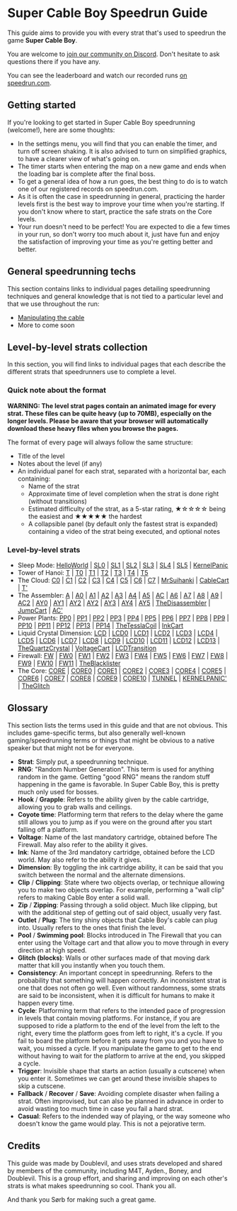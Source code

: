 # Super Cable Boy Speedrun Guide

This guide aims to provide you with every strat that's used to speedrun the game **Super Cable Boy**.

You are welcome to [join our community on Discord](https://discord.gg/YGuqWdunSH). Don't hesitate to ask questions there if you have any.

You can see the leaderboard and watch our recorded runs [on speedrun.com](https://www.speedrun.com/super_cable_boy/full_game).

## Getting started

If you're looking to get started in Super Cable Boy speedrunning (welcome!), here are some thoughts:
- In the settings menu, you will find that you can enable the timer, and turn off screen shaking. It is also advised to turn on simplified graphics, to have a clearer view of what's going on.
- The timer starts when entering the map on a new game and ends when the loading bar is complete after the final boss.
- To get a general idea of how a run goes, the best thing to do is to watch one of our registered records on speedrun.com.
- As it is often the case in speedrunning in general, practicing the harder levels first is the best way to improve your time when you're starting. If you don't know where to start, practice the safe strats on the Core levels.
- Your run doesn't need to be perfect! You are expected to die a few times in your run, so don't worry too much about it, just have fun and enjoy the satisfaction of improving your time as you're getting better and better.

## General speedrunning techs

This section contains links to individual pages detailing speedrunning techniques and general knowledge that is not tied to a particular level and that we use throughout the run:
- [Manipulating the cable](https://github.com/Doublevil/scbspeedrun/blob/main/tech/CableManipulation.md)
- More to come soon

## Level-by-level strats collection

In this section, you will find links to individual pages that each describe the different strats that speedrunners use to complete a level.

### Quick note about the format

**WARNING: The level strat pages contain an animated image for every strat. These files can be quite heavy (up to 70MB), especially on the longer levels. Please be aware that your browser will automatically download these heavy files when you browse the pages.**

The format of every page will always follow the same structure:
- Title of the level
- Notes about the level (if any)
- An individual panel for each strat, separated with a horizontal bar, each containing:
    - Name of the strat
    - Approximate time of level completion when the strat is done right (without transitions)
    - Estimated difficulty of the strat, as a 5-star rating, ★☆☆☆☆ being the easiest and ★★★★★ the hardest
    - A collapsible panel (by default only the fastest strat is expanded) containing a video of the strat being executed, and optional notes

### Level-by-level strats

- Sleep Mode: [HelloWorld](https://github.com/Doublevil/scbspeedrun/blob/main/levels/sl/HelloWorld.md) | [SL0](https://github.com/Doublevil/scbspeedrun/blob/main/levels/sl/SL0.md) | [SL1](https://github.com/Doublevil/scbspeedrun/blob/main/levels/sl/SL1.md) | [SL2](https://github.com/Doublevil/scbspeedrun/blob/main/levels/sl/SL2.md) | [SL3](https://github.com/Doublevil/scbspeedrun/blob/main/levels/sl/SL3.md) | [SL4](https://github.com/Doublevil/scbspeedrun/blob/main/levels/sl/SL4.md) | [SL5](https://github.com/Doublevil/scbspeedrun/blob/main/levels/sl/SL5.md) | [KernelPanic](https://github.com/Doublevil/scbspeedrun/blob/main/levels/sl/KernelPanic.md)
- Tower of Hanoi: [T](https://github.com/Doublevil/scbspeedrun/blob/main/levels/T/T.md) | [T0](https://github.com/Doublevil/scbspeedrun/blob/main/levels/T/T0.md) | [T1](https://github.com/Doublevil/scbspeedrun/blob/main/levels/T/T1.md) | [T2](https://github.com/Doublevil/scbspeedrun/blob/main/levels/T/T2.md) | [T3](https://github.com/Doublevil/scbspeedrun/blob/main/levels/T/T3.md) | [T4](https://github.com/Doublevil/scbspeedrun/blob/main/levels/T/T4.md) | [T5](https://github.com/Doublevil/scbspeedrun/blob/main/levels/T/T5.md)
- The Cloud: [C0](https://github.com/Doublevil/scbspeedrun/blob/main/levels/C/C0.md) | [C1](https://github.com/Doublevil/scbspeedrun/blob/main/levels/C/C1.md) | [C2](https://github.com/Doublevil/scbspeedrun/blob/main/levels/C/C2.md) | [C3](https://github.com/Doublevil/scbspeedrun/blob/main/levels/C/C3.md) | [C4](https://github.com/Doublevil/scbspeedrun/blob/main/levels/C/C4.md) | [C5](https://github.com/Doublevil/scbspeedrun/blob/main/levels/C/C5.md) | [C6](https://github.com/Doublevil/scbspeedrun/blob/main/levels/C/C6.md) | [C7](https://github.com/Doublevil/scbspeedrun/blob/main/levels/C/C7.md) | [MrSuihanki](https://github.com/Doublevil/scbspeedrun/blob/main/levels/C/MrSuihanki.md) | [CableCart](https://github.com/Doublevil/scbspeedrun/blob/main/levels/C/CableCart.md) | [T'](https://github.com/Doublevil/scbspeedrun/blob/main/levels/C/T'.md)
- The Assembler: [A](https://github.com/Doublevil/scbspeedrun/blob/main/levels/A/A.md) | [A0](https://github.com/Doublevil/scbspeedrun/blob/main/levels/A/A0.md) | [A1](https://github.com/Doublevil/scbspeedrun/blob/main/levels/A/A1.md) | [A2](https://github.com/Doublevil/scbspeedrun/blob/main/levels/A/A2.md) | [A3](https://github.com/Doublevil/scbspeedrun/blob/main/levels/A/A3.md) | [A4](https://github.com/Doublevil/scbspeedrun/blob/main/levels/A/A4.md) | [A5](https://github.com/Doublevil/scbspeedrun/blob/main/levels/A/A5.md) | [AC](https://github.com/Doublevil/scbspeedrun/blob/main/levels/A/AC.md) | [A6](https://github.com/Doublevil/scbspeedrun/blob/main/levels/A/A6.md) | [A7](https://github.com/Doublevil/scbspeedrun/blob/main/levels/A/A7.md) | [A8](https://github.com/Doublevil/scbspeedrun/blob/main/levels/A/A8.md) | [A9](https://github.com/Doublevil/scbspeedrun/blob/main/levels/A/A9.md) | [AC2](https://github.com/Doublevil/scbspeedrun/blob/main/levels/A/AC2.md) | [AY0](https://github.com/Doublevil/scbspeedrun/blob/main/levels/A/AY0.md) | [AY1](https://github.com/Doublevil/scbspeedrun/blob/main/levels/A/AY1.md) | [AY2](https://github.com/Doublevil/scbspeedrun/blob/main/levels/A/AY2.md) | [AY2](https://github.com/Doublevil/scbspeedrun/blob/main/levels/A/AY2.md) | [AY3](https://github.com/Doublevil/scbspeedrun/blob/main/levels/A/AY3.md) | [AY4](https://github.com/Doublevil/scbspeedrun/blob/main/levels/A/AY4.md) | [AY5](https://github.com/Doublevil/scbspeedrun/blob/main/levels/A/AY5.md) | [TheDisassembler](https://github.com/Doublevil/scbspeedrun/blob/main/levels/A/TheDisassembler.md) | [JumpCart](https://github.com/Doublevil/scbspeedrun/blob/main/levels/A/JumpCart.md) | [AC'](https://github.com/Doublevil/scbspeedrun/blob/main/levels/A/AC'.md)
- Power Plants: [PP0](https://github.com/Doublevil/scbspeedrun/blob/main/levels/pp/PP0.md) | [PP1](https://github.com/Doublevil/scbspeedrun/blob/main/levels/pp/PP1.md) | [PP2](https://github.com/Doublevil/scbspeedrun/blob/main/levels/pp/PP2.md) | [PP3](https://github.com/Doublevil/scbspeedrun/blob/main/levels/pp/PP3.md) | [PP4](https://github.com/Doublevil/scbspeedrun/blob/main/levels/pp/PP4.md) | [PP5](https://github.com/Doublevil/scbspeedrun/blob/main/levels/pp/PP5.md) | [PP6](https://github.com/Doublevil/scbspeedrun/blob/main/levels/pp/PP6.md) | [PP7](https://github.com/Doublevil/scbspeedrun/blob/main/levels/pp/PP7.md) | [PP8](https://github.com/Doublevil/scbspeedrun/blob/main/levels/pp/PP8.md) | [PP9](https://github.com/Doublevil/scbspeedrun/blob/main/levels/pp/PP9.md) | [PP10](https://github.com/Doublevil/scbspeedrun/blob/main/levels/pp/PP10.md) | [PP11](https://github.com/Doublevil/scbspeedrun/blob/main/levels/pp/PP11.md) | [PP12](https://github.com/Doublevil/scbspeedrun/blob/main/levels/pp/PP12.md) | [PP13](https://github.com/Doublevil/scbspeedrun/blob/main/levels/pp/PP13.md) | [PP14](https://github.com/Doublevil/scbspeedrun/blob/main/levels/pp/PP14.md) | [TheTesslaCoil](https://github.com/Doublevil/scbspeedrun/blob/main/levels/pp/TheTesslaCoil.md) | [InkCart](https://github.com/Doublevil/scbspeedrun/blob/main/levels/pp/InkCart.md)
- Liquid Crystal Dimension: [LCD](https://github.com/Doublevil/scbspeedrun/blob/main/levels/LCD/LCD.md) | [LCD0](https://github.com/Doublevil/scbspeedrun/blob/main/levels/LCD/LCD0.md) | [LCD1](https://github.com/Doublevil/scbspeedrun/blob/main/levels/LCD/LCD1.md) | [LCD2](https://github.com/Doublevil/scbspeedrun/blob/main/levels/LCD/LCD2.md) | [LCD3](https://github.com/Doublevil/scbspeedrun/blob/main/levels/LCD/LCD3.md) | [LCD4](https://github.com/Doublevil/scbspeedrun/blob/main/levels/LCD/LCD4.md) | [LCD5](https://github.com/Doublevil/scbspeedrun/blob/main/levels/LCD/LCD5.md) | [LCD6](https://github.com/Doublevil/scbspeedrun/blob/main/levels/LCD/LCD6.md) | [LCD7](https://github.com/Doublevil/scbspeedrun/blob/main/levels/LCD/LCD7.md) | [LCD8](https://github.com/Doublevil/scbspeedrun/blob/main/levels/LCD/LCD8.md) | [LCD9](https://github.com/Doublevil/scbspeedrun/blob/main/levels/LCD/LCD9.md) | [LCD10](https://github.com/Doublevil/scbspeedrun/blob/main/levels/LCD/LCD10.md) | [LCD11](https://github.com/Doublevil/scbspeedrun/blob/main/levels/LCD/LCD11.md) | [LCD12](https://github.com/Doublevil/scbspeedrun/blob/main/levels/LCD/LCD12.md) | [LCD13](https://github.com/Doublevil/scbspeedrun/blob/main/levels/LCD/LCD13.md) | [TheQuartzCrystal](https://github.com/Doublevil/scbspeedrun/blob/main/levels/LCD/TheQuartzCrystal.md) | [VoltageCart](https://github.com/Doublevil/scbspeedrun/blob/main/levels/LCD/VoltageCart.md) | [LCDTransition](https://github.com/Doublevil/scbspeedrun/blob/main/levels/LCD/LCDTransition.md)
- Firewall: [FW](https://github.com/Doublevil/scbspeedrun/blob/main/levels/FW/FW.md) | [FW0](https://github.com/Doublevil/scbspeedrun/blob/main/levels/FW/FW0.md) | [FW1](https://github.com/Doublevil/scbspeedrun/blob/main/levels/FW/FW1.md) | [FW2](https://github.com/Doublevil/scbspeedrun/blob/main/levels/FW/FW2.md) | [FW3](https://github.com/Doublevil/scbspeedrun/blob/main/levels/FW/FW3.md) | [FW4](https://github.com/Doublevil/scbspeedrun/blob/main/levels/FW/FW4.md) | [FW5](https://github.com/Doublevil/scbspeedrun/blob/main/levels/FW/FW5.md) | [FW6](https://github.com/Doublevil/scbspeedrun/blob/main/levels/FW/FW6.md) | [FW7](https://github.com/Doublevil/scbspeedrun/blob/main/levels/FW/FW7.md) | [FW8](https://github.com/Doublevil/scbspeedrun/blob/main/levels/FW/FW8.md) | [FW9](https://github.com/Doublevil/scbspeedrun/blob/main/levels/FW/FW9.md) | [FW10](https://github.com/Doublevil/scbspeedrun/blob/main/levels/FW/FW10.md) | [FW11](https://github.com/Doublevil/scbspeedrun/blob/main/levels/FW/FW11.md) | [TheBlacklister](https://github.com/Doublevil/scbspeedrun/blob/main/levels/FW/TheBlacklister.md)
- The Core: [CORE](https://github.com/Doublevil/scbspeedrun/blob/main/levels/CORE/CORE.md) | [CORE0](https://github.com/Doublevil/scbspeedrun/blob/main/levels/CORE/CORE0.md) | [CORE1](https://github.com/Doublevil/scbspeedrun/blob/main/levels/CORE/CORE1.md) | [CORE2](https://github.com/Doublevil/scbspeedrun/blob/main/levels/CORE/CORE2.md) | [CORE3](https://github.com/Doublevil/scbspeedrun/blob/main/levels/CORE/CORE3.md) | [CORE4](https://github.com/Doublevil/scbspeedrun/blob/main/levels/CORE/CORE4.md) | [CORE5](https://github.com/Doublevil/scbspeedrun/blob/main/levels/CORE/CORE5.md) | [CORE6](https://github.com/Doublevil/scbspeedrun/blob/main/levels/CORE/CORE6.md) | [CORE7](https://github.com/Doublevil/scbspeedrun/blob/main/levels/CORE/CORE7.md) | [CORE8](https://github.com/Doublevil/scbspeedrun/blob/main/levels/CORE/CORE8.md) | [CORE9](https://github.com/Doublevil/scbspeedrun/blob/main/levels/CORE/CORE9.md) | [CORE10](https://github.com/Doublevil/scbspeedrun/blob/main/levels/CORE/CORE10.md) | [TUNNEL](https://github.com/Doublevil/scbspeedrun/blob/main/levels/CORE/TUNNEL.md) | [KERNELPANIC'](https://github.com/Doublevil/scbspeedrun/blob/main/levels/CORE/KERNELPANIC'.md) | [TheGlitch](https://github.com/Doublevil/scbspeedrun/blob/main/levels/CORE/TheGlitch.md)


## Glossary

This section lists the terms used in this guide and that are not obvious. This includes game-specific terms, but also generally well-known gaming/speedrunning terms or things that might be obvious to a native speaker but that might not be for everyone.

- **Strat**: Simply put, a speedrunning technique.
- **RNG**: "Random Number Generation". This term is used for anything random in the game. Getting "good RNG" means the random stuff happening in the game is favorable. In Super Cable Boy, this is pretty much only used for bosses.
- **Hook** / **Grapple**: Refers to the ability given by the cable cartridge, allowing you to grab walls and ceilings.
- **Coyote time**: Platforming term that refers to the delay where the game still allows you to jump as if you were on the ground after you start falling off a platform.
- **Voltage**: Name of the last mandatory cartridge, obtained before The Firewall. May also refer to the ability it gives.
- **Ink**: Name of the 3rd mandatory cartridge, obtained before the LCD world. May also refer to the ability it gives.
- **Dimension**: By toggling the ink cartridge ability, it can be said that you switch between the normal and the alternate dimensions.
- **Clip** / **Clipping**: State where two objects overlap, or technique allowing you to make two objects overlap. For example, performing a "wall clip" refers to making Cable Boy enter a solid wall.
- **Zip** / **Zipping**: Passing through a solid object. Much like clipping, but with the additional step of getting out of said object, usually very fast.
- **Outlet** / **Plug**: The tiny shiny objects that Cable Boy's cable can plug into. Usually refers to the ones that finish the level.
- **Pool** / **Swimming pool**: Blocks introduced in The Firewall that you can enter using the Voltage cart and that allow you to move through in every direction at high speed.
- **Glitch (blocks)**: Walls or other surfaces made of that moving dark matter that kill you instantly when you touch them.
- **Consistency**: An important concept in speedrunning. Refers to the probability that something will happen correctly. An inconsistent strat is one that does not often go well. Even without randomness, some strats are said to be inconsistent, when it is difficult for humans to make it happen every time.
- **Cycle**: Platforming term that refers to the intended pace of progression in levels that contain moving platforms. For instance, if you are supposed to ride a platform to the end of the level from the left to the right, every time the platform goes from left to right, it's a cycle. If you fail to board the platform before it gets away from you and you have to wait, you missed a cycle. If you manipulate the game to get to the end without having to wait for the platform to arrive at the end, you skipped a cycle.
- **Trigger**: Invisible shape that starts an action (usually a cutscene) when you enter it. Sometimes we can get around these invisible shapes to skip a cutscene.
- **Fallback** / **Recover** / **Save**: Avoiding complete disaster when failing a strat. Often improvised, but can also be planned in advance in order to avoid wasting too much time in case you fail a hard strat.
- **Casual**: Refers to the indended way of playing, or the way someone who doesn't know the game would play. This is not a pejorative term.

## Credits

This guide was made by Doublevil, and uses strats developed and shared by members of the community, including M4T, Ayden., Boney, and Doublevil. This is a group effort, and sharing and improving on each other's strats is what makes speedrunning so cool. Thank you all.

And thank you Sørb for making such a great game.
